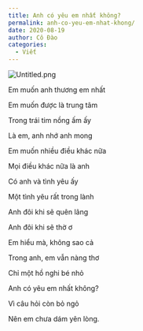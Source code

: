```yaml
---
title: Anh có yêu em nhất không?
permalink: anh-co-yeu-em-nhat-khong/
date: 2020-08-19
author: Cô Đào
categories:
  - Viết
---
```


![Untitled.png](/images/36d32b27-7e0d-4442-bbf8-bd5bf382f825/Untitled.png)


Em muốn anh thương em nhất


Em muốn được là trung tâm


Trong trái tim nồng ấm ấy


Là em, anh nhớ anh mong


Em muốn nhiều điều khác nữa


Mọi điều khác nữa là anh


Có anh và tình yêu ấy


Một tình yêu rất trong lành


Anh đôi khi sẽ quên lãng


Anh đôi khi sẽ thờ ơ


Em hiểu mà, không sao cả


Trong anh, em vẫn nàng thơ


Chỉ một hồ nghi bé nhỏ


Anh có yêu em nhất không?


Vì câu hỏi còn bỏ ngỏ


Nên em chưa dám yên lòng.

